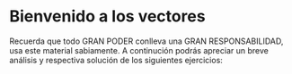 # Bienvenido a los vectores
Recuerda que todo GRAN PODER conlleva una GRAN RESPONSABILIDAD, usa este material sabiamente. 
A continución podrás apreciar un breve análisis y respectiva solución de los siguientes ejercicios:


